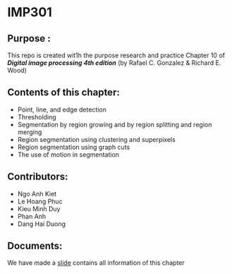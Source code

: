 # IMP301
## Purpose :
This repo is created wit1h the purpose research and practice Chapter 10 of ***Digital image processing 4th edition*** (by Rafael C. Gonzalez & Richard E. Wood)

## Contents of this chapter:
- Point, line, and edge detection
- Thresholding
- Segmentation by region growing and by region splitting and region merging
- Region segmentation using clustering and superpixels
- Region segmentation using graph cuts
- The use of motion in segmentation
## Contributors:
- Ngo Anh Kiet
- Le Hoang Phuc
- Kieu Minh Duy
- Phan Anh
- Dang Hai Duong 

## Documents:
We have made a [slide](https://docs.google.com/presentation/d/1aSBQa5nrlqUaw1jT9cpwl_ZENXzCCpyGbz95SMd7kZk/edit?usp=sharing) contains all information of this chapter